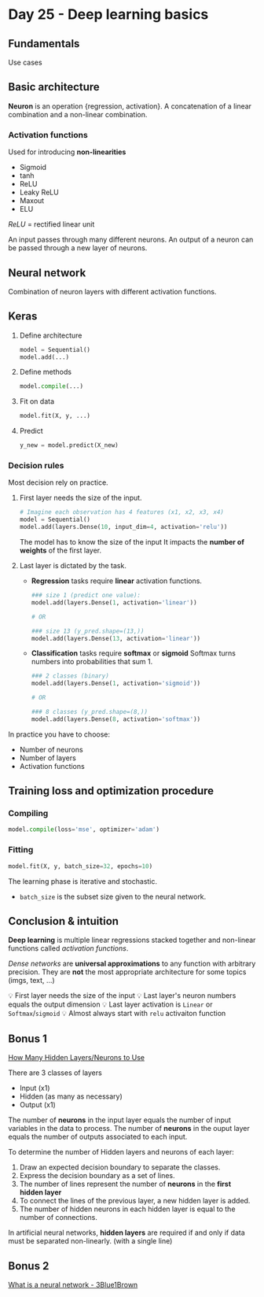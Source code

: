 <!-- markdownlint-configure-file { "MD024": { "siblings_only": true } } -->

# Day 25 - Deep learning basics

## Fundamentals

Use cases

## Basic architecture

**Neuron** is an operation {regression, activation}.
A concatenation of a linear combination and a non-linear combination.

### Activation functions

Used for introducing **non-linearities**

- Sigmoid
- tanh
- ReLU
- Leaky ReLU
- Maxout
- ELU

_ReLU_ = rectified linear unit

An input passes through many different neurons.
An output of a neuron can be passed through a new layer of neurons.

## Neural network

Combination of neuron layers with different activation functions.

## Keras

1. Define architecture

   ```py
   model = Sequential()
   model.add(...)
   ```

2. Define methods

   ```py
   model.compile(...)
   ```

3. Fit on data

   ```py
   model.fit(X, y, ...)
   ```

4. Predict

   ```py
   y_new = model.predict(X_new)
   ```

### Decision rules

Most decision rely on practice.

1. First layer needs the size of the input.

   ```py
   # Imagine each observation has 4 features (x1, x2, x3, x4)
   model = Sequential()
   model.add(layers.Dense(10, input_dim=4, activation='relu'))
   ```

   The model has to know the size of the input
   It impacts the **number of weights** of the first layer.

2. Last layer is dictated by the task.

   - **Regression** tasks require **linear** activation functions.

     ```py
     ### size 1 (predict one value):
     model.add(layers.Dense(1, activation='linear'))

     # OR

     ### size 13 (y_pred.shape=(13,))
     model.add(layers.Dense(13, activation='linear'))
     ```

   - **Classification** tasks require **softmax** or **sigmoid**
     Softmax turns numbers into probabilities that sum 1.

     ```py
     ### 2 classes (binary)
     model.add(layers.Dense(1, activation='sigmoid'))

     # OR

     ### 8 classes (y_pred.shape=(8,))
     model.add(layers.Dense(8, activation='softmax'))
     ```

In practice you have to choose:

- Number of neurons
- Number of layers
- Activation functions

## Training loss and optimization procedure

### Compiling

```py
model.compile(loss='mse', optimizer='adam')
```

### Fitting

```py
model.fit(X, y, batch_size=32, epochs=10)
```

The learning phase is iterative and stochastic.

- `batch_size` is the subset size given to the neural network.

## Conclusion & intuition

**Deep learning** is multiple linear regressions stacked together and non-linear functions called _activation functions_.

_Dense networks_ are **universal approximations** to any function with arbitrary precision. They are **not** the most appropriate architecture for some topics (imgs, text, ...)

💡 First layer needs the size of the input
💡 Last layer's neuron numbers equals the output dimension
💡 Last layer activation is `Linear` or `Softmax`/`sigmoid`
💡 Almost always start with `relu` activaiton function

## Bonus 1

[How Many Hidden Layers/Neurons to Use](https://towardsdatascience.com/beginners-ask-how-many-hidden-layers-neurons-to-use-in-artificial-neural-networks-51466afa0d3e)

There are 3 classes of layers

- Input (x1)
- Hidden (as many as necessary)
- Output (x1)

The number of **neurons** in the input layer equals the number of input variables in the data to process.
The number of **neurons** in the ouput layer equals the number of outputs associated to each input.

To determine the number of Hidden layers and neurons of each layer:

1. Draw an expected decision boundary to separate the classes.
2. Express the decision boundary as a set of lines.
3. The number of lines represent the number of **neurons** in the **first hidden layer**
4. To connect the lines of the previous layer, a new hidden layer is added.
5. The number of hidden neurons in each hidden layer is equal to the number of connections.

In artificial neural networks, **hidden layers** are required if and only if data must be separated non-linearly. (with a single line)

## Bonus 2

[What is a neural network - 3Blue1Brown](https://www.youtube.com/watch?v=aircAruvnKk&ab_channel=3Blue1Brown)
